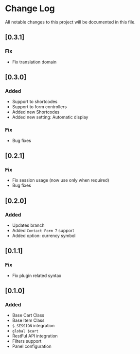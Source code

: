 # Change Log
All notable changes to this project will be documented in this file.

## [0.3.1]
### Fix
- Fix translation domain

## [0.3.0]
### Added
- Support to shortcodes
- Support to form controllers
- Added new Shortcodes
- Added new setting: Automatic display
### Fix
- Bug fixes

## [0.2.1]
### Fix
- Fix session usage (now use only when required)
- Bug fixes


## [0.2.0]
### Added
- Updates branch
- Added `Contact Form 7` support
- Added option: currency symbol


## [0.1.1]
### Fix
- Fix plugin related syntax


## [0.1.0]
### Added
- Base Cart Class
- Base Item Class
- `$_SESSION` integration
- `global $cart`
- RestFul API integration
- Filters support
- Panel configuration
